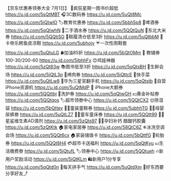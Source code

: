 【京东优惠券领券大全 7月1日】
📖疯狂星期一图书价超低
https://u.jd.com/5sQtMBT
🎧3C数码券
https://u.jd.com/5uQt8Mc
https://u.jd.com/5iQtwlO
🏷教育优惠券
https://u.jd.com/5bbh5p8
🍺啤酒券
https://u.jd.com/5qQtwhN
🍶二手酒水券
https://u.jd.com/5QQtQuN
🍚东北大米券
https://u.jd.com/5QQtiSG
👟鞋履清仓低至3折
https://u.jd.com/5uQtbbM
🐊卡帝乐鳄鱼皮凉鞋
https://u.jd.com/5ubhojv
☔一次性雨鞋套
https://u.jd.com/5uQtuLG
⛽加油85折
https://u.jd.com/5bQtOMm
📖 教辅券100-30/200-60
https://u.jd.com/5ibhhFx
😊鸡娃神器
https://u.jd.com/5zQt83w
📚图书低至3折
https://u.jd.com/5qQtsBH
🍉生鲜会场
https://u.jd.com/5iQtL3p
🥩烤肉券
https://u.jd.com/5iQttcE
🍲快手菜
https://u.jd.com/5uQtLw8
📱华为三星官翻手机
https://u.jd.com/5qQtstb
📱自营iPhone资源机
https://u.jd.com/5uQtMdP
 iPhone大额券
https://u.jd.com/5QQttbj
🧴洗护券
https://u.jd.com/5qQtwGH
💵黄金补帖劵
https://u.jd.com/5QQtqos
🏷超市领劵中心
https://u.jd.com/5QQtCX2
🌞除湿袋
https://u.jd.com/5bQttev
👶🏻童装童鞋券
https://u.jd.com/5ubhhTG
👶🏻母婴尿裤劵
https://u.jd.com/5uQtLZ7
👶🏻童车童床券
https://u.jd.com/5QQtt99
 👶🏻星鲨维生素AD滴剂
https://u.jd.com/5zQts97
🤰🏻孕妇补钙 醋酸钙胶囊
https://u.jd.com/5zQtKtk
🏠家电家居券
https://u.jd.com/58QtC6Z
❄冰洗空调会场
https://u.jd.com/5QQt6cx
🏠家装储值卡
https://u.jd.com/5bQttfG
🛞轮胎券
https://u.jd.com/5QQt8H4
💳超市卡送福利
https://u.jd.com/5qQtKyu
💴生活缴费劵
https://u.jd.com/5iQtufL
🏷领券中心
https://u.jd.com/5QQtueh
🔥新用户奖励活动
https://u.jd.com/5iQtKLm
🛍新用户1分专享
https://u.jd.com/5qQtd0n
🎰每天拼手气
https://u.jd.com/5uQtdXm
🥳好东西要分享好友⤴